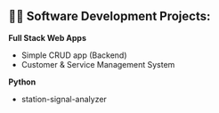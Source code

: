 <h2>👨‍💻 Software Development Projects:</h2>
<b>Full Stack Web Apps</b>

  - Simple CRUD app (Backend)
  - Customer & Service Management System


<b>Python</b>
  - station-signal-analyzer

  


